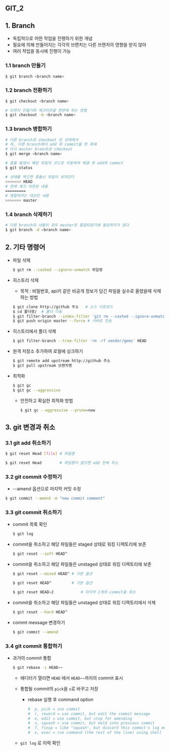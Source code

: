## GIT_2

## 1. Branch

- 독립적으로 어떤 작업을 진행하기 위한 개념
- 필요에 의해 만들어지는 각각의 브랜치는 다른 브랜치의 영향을 받지 않아
- 여러 작업을 동시에 진행이 가능

### 1.1 branch 만들기

   ```bash
$ git branch <branch name>
   ```

### 1.2 branch 전환하기

   ```bash
$ git checkout <branch name>
   
# 브랜치 만들기와 체크아웃을 한번에 하는 방법
$ git checkout -b <branch name>
   ```

### 1.3 branch 병합하기

   ```bash
# 다른 branch로 checkout 된 상태에서 
# 즉, 다른 branch에서 add 와 commit을 한 후에
# 다시 master branch로 checkout
$ git merge <branch name>
   
# 충돌 발생시 해당 파일의 코드로 이동하여 해결 후 add와 commit
$ git status

# 상태를 찍으면 충돌난 파일이 보여진다
<<<<<<< HEAD
# 현재 체크 아웃된 내용
=========
# 병합하려는 대상인 내용
>>>>>>> master
   ```

### 1.4 branch 삭제하기

   ```bash
# 다른 branch의 내용이 모두 master로 통합되었기에 필요하지가 않다
$ git branch -d <branch name>
   ```


## 2. 기타 명령어

   - 파일 삭제

     ```bash
     $ git rm --cashed --ignore-unmatch 파일명
     ```

   - 히스토리 삭제

     - 목적 : 비밀번호, api키 같은 비공개 정보가 담긴 파일을 실수로 올렸을때 삭제하는 방법

     ```bash
     $ git clone http://github 주소	# 소스 다운로드
     $ cd 폴더명/	# 폴더 이동
     $ git filter-branch --index-filter 'git rm --cashed --ignore-unmatch 파일명' --prune-empty -- --all # 모든 히스토리에서 해당 파일 삭제
     $ git push origin master --force # 서버로 전송
     ```

   - 히스토리에서 폴더 삭제

     ```bash
     $ git filter-branch --tree-filter 'rm -rf vendor/gems' HEAD
     ```

   - 원격 저장소 추가하여 로컬에 싱크하기

     ```bash
     $ git remote add upstream http://github 주소
     $ git pull upstream 브랜치명
     ```

   - 최적화

     ```bash
     $ git gc
     $ git gc --aggressive
     ```

     - 안전하고 확실한 최적화 방법

       ```bash
       $ git gc --aggressive --prune=now
       ```


## 3. git 변경과 취소

### 3.1 git add 취소하기

```bash
$ git reset Head [file]	# 파일명

$ git reset Head		# 파일명이 없으면 add 전체 취소
```

### 3.2 git commit 수정하기

- --amend 옵션으로 마지막 커밋 수정

```bash
$ git commit --amend -m "new commit comment"
```

### 3.3 git commit 취소하기

- commit 목록 확인

  ```bash
  $ git log
  ```

- commit을 취소하고 해당 파일들은 staged 상태로 워킹 디렉토리에 보존

  ```bash
  $ git reset --soft HEAD^
  ```

- commit을 취소하고 해당 파일들은 unstaged 상태로 워킹 디렉토리에 보존

  ```bash
  $ git reset --mixed HEAD^	# 기본 옵션
  
  $ git reset HEAD^			# 기본 옵션
  
  $ git reset HEAD~2			# 마지막 2개의 commit을 취소
  ```

- commit을 취소하고 해당 파일들은 unstaged 상태로 워킹 디렉토리에서 삭제

  ```bash
  $ git reset --hard HEAD^
  ```

- commt message 변경하기

  ```bash
  $ git commit --amend
  ```

### 3.4 git commit 통합하기

- 과거의 commit 통합

  ```bash
  $ git rebase -i HEAD~~
  ```

  - 애디터가 열리면 `HEAD` 에서 `HEAD~~`까지의 commit 표시

  - 통합될 commit의 `pick`을 `s`로 바꾸고 저장

    - rebase 실행 후 command option

      ```bash
      #  p, pick = use commit
      #  r, reword = use commit, but edit the commit message
      #  e, edit = use commit, but stop for amending
      #  s, squash = use commit, but meld into previous commit
      #  f, fixup = like "squash", but discard this commit's log message
      #  x, exec = run command (the rest of the line) using shell
      ```

  - `git log` 로 이력 확인

  

